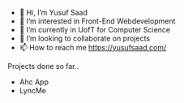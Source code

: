 - 👋 Hi, I’m Yusuf Saad
- 👀 I’m interested in Front-End Webdevelopment
- 🌱 I’m currently in UofT for Computer Science
- 💞️ I’m looking to collaborate on projects
- 📫 How to reach me https://yusufsaad.com/

Projects done so far..

- Ahc App
- LyncMe
